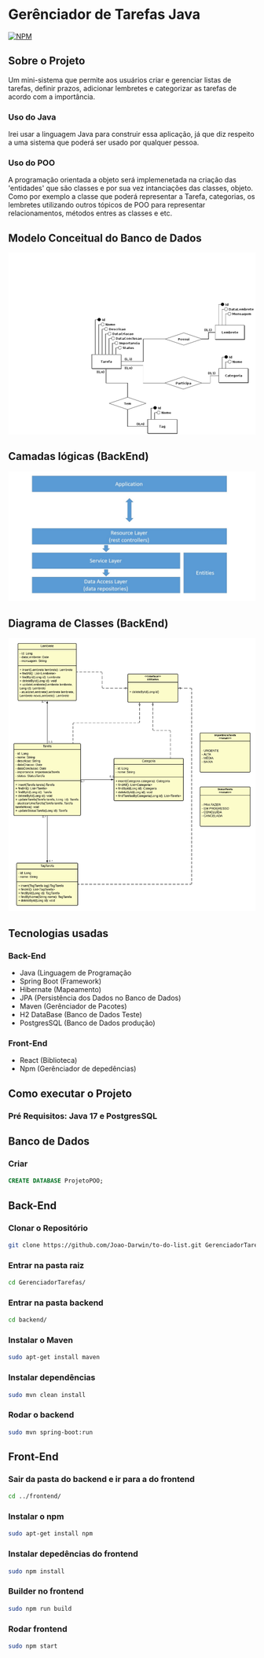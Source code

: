 # Gerênciador de Tarefas Java

[![NPM](https://img.shields.io/npm/l/react)](https://github.com/Joao-Darwin/to-do-list/blob/main/LICENSE)

## Sobre o Projeto
Um mini-sistema que permite aos usuários criar e gerenciar listas de tarefas, definir prazos, adicionar lembretes e categorizar as tarefas de acordo com a importância.

### Uso do Java
Irei usar a linguagem Java para construir essa aplicação, já que diz respeito a uma sistema que poderá ser usado por qualquer pessoa.

### Uso do POO
A programação orientada a objeto será implemenetada na criação das 'entidades' que são classes e por sua vez intanciações das classes, objeto. Como por exemplo a classe que poderá representar a Tarefa, categorias, os lembretes utilizando outros tópicos de POO para representar relacionamentos, métodos entres as classes e etc.

## Modelo Conceitual do Banco de Dados
![Modelo Conceitual do Banco de Dados](https://github.com/Joao-Darwin/repoImgs/blob/main/Imgs%20-%20Projeto%20POO%20To%20do%20List/Projeto%20Conceitual%20-%20To%20do%20List.png)

## Camadas lógicas (BackEnd)
![Modelo Conceitual](https://github.com/Joao-Darwin/repoImgs/blob/main/Imgs%20-%20Web%20Service%20SpringBoot/camadasLogicas.png)

## Diagrama de Classes (BackEnd)
![Diagrama de Classes](https://github.com/Joao-Darwin/repoImgs/blob/main/Imgs%20-%20Projeto%20POO%20To%20do%20List/DiagramaDeClasses2.png)

## Tecnologias usadas
### Back-End
- Java (Linguagem de Programação
- Spring Boot (Framework)
- Hibernate (Mapeamento)
- JPA (Persistência dos Dados no Banco de Dados)
- Maven (Gerênciador de Pacotes)
- H2 DataBase (Banco de Dados Teste)
- PostgresSQL (Banco de Dados produção)

### Front-End
- React (Biblioteca)
- Npm (Gerênciador de depedências)

## Como executar o Projeto
### Pré Requisitos: Java 17 e PostgresSQL

## Banco de Dados
### Criar
```sql
CREATE DATABASE ProjetoPOO;
```

## Back-End
### Clonar o Repositório
```bash
git clone https://github.com/Joao-Darwin/to-do-list.git GerenciadorTarefas
```
### Entrar na pasta raiz
```bash
cd GerenciadorTarefas/
```
### Entrar na pasta backend
```bash
cd backend/
```

### Instalar o Maven
```bash
sudo apt-get install maven
```

### Instalar dependências
```bash
sudo mvn clean install 
```

### Rodar o backend
```bash
sudo mvn spring-boot:run
```

## Front-End
### Sair da pasta do backend e ir para a do frontend
```bash
cd ../frontend/
```

### Instalar o npm
```bash
sudo apt-get install npm
```

### Instalar depedências do frontend
```bash
sudo npm install
```

### Builder no frontend
```bash
sudo npm run build
```

### Rodar frontend
```bash
sudo npm start
```
